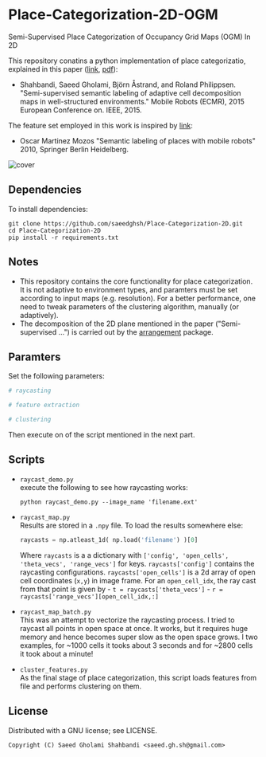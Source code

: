 Place-Categorization-2D-OGM
===========================
Semi-Supervised Place Categorization of Occupancy Grid Maps (OGM) In 2D

This repository conatins a python implementation of place categorizatio, explained in this paper ([link](http://ieeexplore.ieee.org/document/7324207/), [pdf](http://www.diva-portal.org/smash/get/diva2:850141/FULLTEXT01.pdf)):
- Shahbandi, Saeed Gholami, Björn Åstrand, and Roland Philippsen. "Semi-supervised semantic labeling of adaptive cell decomposition maps in well-structured environments." Mobile Robots (ECMR), 2015 European Conference on. IEEE, 2015.

The feature set employed in this work is inspired by [link](http://ieeexplore.ieee.org/document/1570363/):
- Oscar Martinez Mozos "Semantic labeling of places with mobile robots" 2010, Springer Berlin Heidelberg.
<!-- - Mozos, O. Martınez, Cyrill Stachniss, and Wolfram Burgard. "Supervised learning of places from range data using adaboost." Robotics and Automation, 2005. ICRA 2005. Proceedings of the 2005 IEEE International Conference on. IEEE, 2005. -->

![cover](https://github.com/saeedghsh/Place-Categorization-2D/blob/master/docs/E5.png)

Dependencies
-------------
To install dependencies:
```shell
git clone https://github.com/saeedghsh/Place-Categorization-2D.git
cd Place-Categorization-2D
pip install -r requirements.txt
```

Notes
-----
- This repository contains the core functionality for place categorization.
  It is not adaptive to environment types, and paramters must be set according to input maps (e.g. resolution).
  For a better performance, one need to tweak parameters of the clustering algorithm, manually (or adaptively).
- The decomposition of the 2D plane mentioned in the paper ("Semi-supervised ...") is carried out by the [arrangement](https://github.com/saeedghsh/arrangement) package.


Paramters
---------
Set the following parameters:
```python
# raycasting

# feature extraction

# clustering
```
Then execute on of the script mentioned in the next part.


Scripts
-------
- `raycast_demo.py`  
  execute the following to see how raycasting works:
  ```shell
  python raycast_demo.py --image_name 'filename.ext'
  ```

- `raycast_map.py`  
  Results are stored in a `.npy` file.
  To load the results somewhere else:
  ```python
  raycasts = np.atleast_1d( np.load('filename') )[0]
  ```
  Where `raycasts` is a a dictionary with `['config', 'open_cells', 'theta_vecs', 'range_vecs']` for keys.
  `raycasts['config']` contains the raycasting configurations.
  `raycasts['open_cells']` is a 2d array of open cell coordinates (`x,y`) in image frame.
  For an `open_cell_idx`, the ray cast from that point is given by
	  - `t = raycasts['theta_vecs']`
	  - `r = raycasts['range_vecs'][open_cell_idx,:]`

- `raycast_map_batch.py`  
  This was an attempt to vectorize the raycasting process.
  I tried to raycast all points in open space at once.
  It works, but it requires huge memory and hence becomes super slow as the open space grows.
  I two examples, for ~1000 cells it tooks about 3 seconds and for ~2800 cells it took about a minute!

- `cluster_features.py`  
As the final stage of place categorization, this script loads features from file and performs clustering on them.

License
-------
Distributed with a GNU license; see LICENSE.
```
Copyright (C) Saeed Gholami Shahbandi <saeed.gh.sh@gmail.com>
```

<!-- Laundry List -->
<!-- ------------ -->
<!-- - [ ] todo -->
